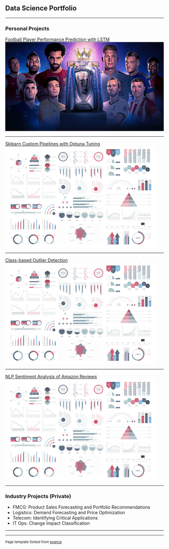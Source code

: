 ## Data Science Portfolio

---

### Personal Projects

[Football Player Performance Prediction with LSTM](/sample_page)
<img src="images/EPL_photo.JPG?raw=true"/>

---
[Sklearn Custom Pipelines with Optuna Tuning](/pdf/sample_presentation.pdf)
<img src="images/dummy_thumbnail.jpg?raw=true"/>

---
[Class-based Outlier Detection](http://example.com/)
<img src="images/dummy_thumbnail.jpg?raw=true"/>

---
[NLP Sentiment Analysis of Amazon Reviews](http://example.com/)
<img src="images/dummy_thumbnail.jpg?raw=true"/>

---

### Industry Projects (Private)

- FMCG: Product Sales Forecasting and Portfolio Recommendations
- Logistics: Demand Forecasting and Price Optimization
- Telecom: Identifying Critical Applications
- IT Ops: Change Impact Classification

---




---
<p style="font-size:11px">Page template forked from <a href="https://github.com/evanca/quick-portfolio">evanca</a></p>
<!-- Remove above link if you don't want to attibute -->
